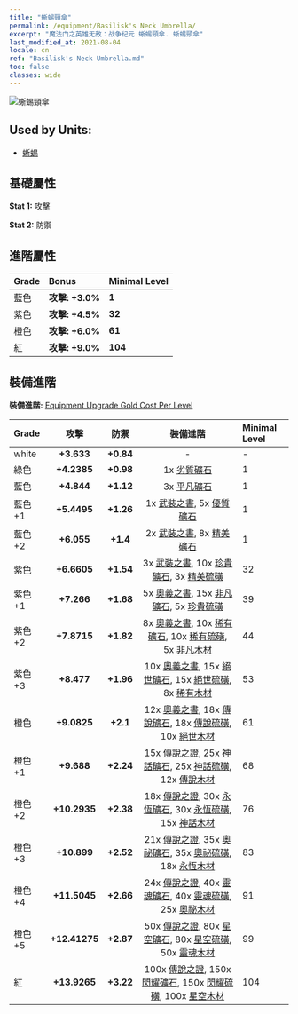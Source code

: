 ```yaml
---
title: "蜥蜴頸傘"
permalink: /equipment/Basilisk's Neck Umbrella/
excerpt: "魔法门之英雄无敌：战争纪元 蜥蜴頸傘. 蜥蜴頸傘"
last_modified_at: 2021-08-04
locale: cn
ref: "Basilisk's Neck Umbrella.md"
toc: false
classes: wide
---
```


  ![蜥蜴頸傘](/images/e/e_8041.png)

## Used by Units:

* [蜥蜴](/cn/units/Basilisk/) 


## 基礎屬性
 **Stat 1:** 攻擊

 **Stat 2:** 防禦

## 進階屬性

  |     Grade    |   Bonus | Minimal Level | 
  |:-------------|:--------|:--------------| 
  | 藍色 | **攻擊: +3.0%** | **1** | 
  | 紫色 | **攻擊: +4.5%** | **32** | 
  | 橙色 | **攻擊: +6.0%** | **61** | 
  | 紅 | **攻擊: +9.0%** | **104** | 


## 裝備進階
 **裝備進階:** [Equipment Upgrade Gold Cost Per Level](/equipment/EquipmentUpgradeCostPerLevel/) 

  |          Grade      | 攻擊 | 防禦 | 裝備進階 | Minimal Level |
  |:--------------------|:---------:|:---------:|:----------------:|:--------------|
  | white | **+3.633** | **+0.84** | - | - |
  | 綠色 | **+4.2385** | **+0.98** | 1x [劣質礦石](/cn/Items/mat_1/) | 1 |
  | 藍色 | **+4.844** | **+1.12** | 3x [平凡礦石](/cn/Items/mat_6/) | 1 |
  | 藍色 +1 | **+5.4495** | **+1.26** | 1x [武裝之書](/cn/Items/mat_18/), 5x [優質礦石](/cn/Items/mat_12/) | 1 |
  | 藍色 +2 | **+6.055** | **+1.4** | 2x [武裝之書](/cn/Items/mat_25/), 8x [精美礦石](/cn/Items/mat_19/) | 1 |
  | 紫色 | **+6.6605** | **+1.54** | 3x [武裝之書](/cn/Items/mat_32/), 10x [珍貴礦石](/cn/Items/mat_26/), 3x [精美硫磺](/cn/Items/mat_22/) | 32 |
  | 紫色 +1 | **+7.266** | **+1.68** | 5x [奧義之書](/cn/Items/mat_39/), 15x [非凡礦石](/cn/Items/mat_33/), 5x [珍貴硫磺](/cn/Items/mat_29/) | 39 |
  | 紫色 +2 | **+7.8715** | **+1.82** | 8x [奧義之書](/cn/Items/mat_46/), 10x [稀有礦石](/cn/Items/mat_40/), 10x [稀有硫磺](/cn/Items/mat_43/), 5x [非凡木材](/cn/Items/mat_34/) | 44 |
  | 紫色 +3 | **+8.477** | **+1.96** | 10x [奧義之書](/cn/Items/mat_53/), 15x [絕世礦石](/cn/Items/mat_47/), 15x [絕世硫磺](/cn/Items/mat_50/), 8x [稀有木材](/cn/Items/mat_41/) | 53 |
  | 橙色 | **+9.0825** | **+2.1** | 12x [奧義之書](/cn/Items/mat_60/), 18x [傳說礦石](/cn/Items/mat_54/), 18x [傳說硫磺](/cn/Items/mat_57/), 10x [絕世木材](/cn/Items/mat_48/) | 61 |
  | 橙色 +1 | **+9.688** | **+2.24** | 15x [傳說之證](/cn/Items/mat_67/), 25x [神話礦石](/cn/Items/mat_61/), 25x [神話硫磺](/cn/Items/mat_64/), 12x [傳說木材](/cn/Items/mat_55/) | 68 |
  | 橙色 +2 | **+10.2935** | **+2.38** | 18x [傳說之證](/cn/Items/mat_74/), 30x [永恆礦石](/cn/Items/mat_68/), 30x [永恆硫磺](/cn/Items/mat_71/), 15x [神話木材](/cn/Items/mat_62/) | 76 |
  | 橙色 +3 | **+10.899** | **+2.52** | 21x [傳說之證](/cn/Items/mat_81/), 35x [奧祕礦石](/cn/Items/mat_75/), 35x [奧祕硫磺](/cn/Items/mat_78/), 18x [永恆木材](/cn/Items/mat_69/) | 83 |
  | 橙色 +4 | **+11.5045** | **+2.66** | 24x [傳說之證](/cn/Items/mat_88/), 40x [靈魂礦石](/cn/Items/mat_82/), 40x [靈魂硫磺](/cn/Items/mat_85/), 25x [奧祕木材](/cn/Items/mat_76/) | 91 |
  | 橙色 +5 | **+12.41275** | **+2.87** | 50x [傳說之證](/cn/Items/mat_95/), 80x [星空礦石](/cn/Items/mat_89/), 80x [星空硫磺](/cn/Items/mat_92/), 50x [靈魂木材](/cn/Items/mat_83/) | 99 |
  | 紅 | **+13.9265** | **+3.22** | 100x [傳說之證](/cn/Items/mat_102/), 150x [閃耀礦石](/cn/Items/mat_96/), 150x [閃耀硫磺](/cn/Items/mat_99/), 100x [星空木材](/cn/Items/mat_90/) | 104 |

